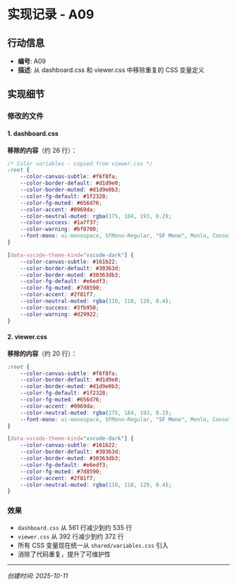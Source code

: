 # 实现记录 - A09

## 行动信息
- **编号**: A09
- **描述**: 从 dashboard.css 和 viewer.css 中移除重复的 CSS 变量定义

## 实现细节

### 修改的文件

#### 1. dashboard.css
**移除的内容**（约 26 行）：
```css
/* Color variables - copied from viewer.css */
:root {
    --color-canvas-subtle: #f6f8fa;
    --color-border-default: #d1d9e0;
    --color-border-muted: #d1d9e0b3;
    --color-fg-default: #1f2328;
    --color-fg-muted: #656d76;
    --color-accent: #0969da;
    --color-neutral-muted: rgba(175, 184, 193, 0.2);
    --color-success: #1a7f37;
    --color-warning: #bf8700;
    --font-mono: ui-monospace, SFMono-Regular, "SF Mono", Menlo, Consolas, "Liberation Mono", monospace;
}

[data-vscode-theme-kind="vscode-dark"] {
    --color-canvas-subtle: #161b22;
    --color-border-default: #30363d;
    --color-border-muted: #30363db3;
    --color-fg-default: #e6edf3;
    --color-fg-muted: #7d8590;
    --color-accent: #2f81f7;
    --color-neutral-muted: rgba(110, 118, 129, 0.4);
    --color-success: #3fb950;
    --color-warning: #d29922;
}
```

#### 2. viewer.css
**移除的内容**（约 20 行）：
```css
:root {
    --color-canvas-subtle: #f6f8fa;
    --color-border-default: #d1d9e0;
    --color-border-muted: #d1d9e0b3;
    --color-fg-default: #1f2328;
    --color-fg-muted: #656d76;
    --color-accent: #0969da;
    --color-neutral-muted: rgba(175, 184, 193, 0.2);
    --font-mono: ui-monospace, SFMono-Regular, "SF Mono", Menlo, Consolas, "Liberation Mono", monospace;
}

[data-vscode-theme-kind="vscode-dark"] {
    --color-canvas-subtle: #161b22;
    --color-border-default: #30363d;
    --color-border-muted: #30363db3;
    --color-fg-default: #e6edf3;
    --color-fg-muted: #7d8590;
    --color-accent: #2f81f7;
    --color-neutral-muted: rgba(110, 118, 129, 0.4);
}
```

### 效果
- `dashboard.css` 从 561 行减少到约 535 行
- `viewer.css` 从 392 行减少到约 372 行
- 所有 CSS 变量现在统一从 `shared/variables.css` 引入
- 消除了代码重复，提升了可维护性

---
*创建时间: 2025-10-11*
